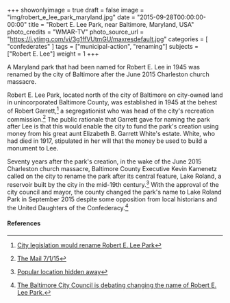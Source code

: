 +++
showonlyimage = true
draft = false
image = "img/robert_e_lee_park_maryland.jpg"
date = "2015-09-28T00:00:00-00:00"
title = "Robert E. Lee Park, near Baltimore, Maryland, USA"
photo_credits = "WMAR-TV"
photo_source_url = "https://i.ytimg.com/vi/3g1ffVUtmGU/maxresdefault.jpg"
categories = [ "confederates" ]
tags = ["municipal-action", "renaming"]
subjects = ["Robert E. Lee"]
weight = 1
+++

A Maryland park that had been named for Robert E. Lee in 1945 was renamed by the city of Baltimore after the June 2015 Charleston church massacre.

<!--more-->

Robert E. Lee Park, located north of the city of Baltimore on city-owned land in unincorporated Baltimore County, was established in 1945 at the behest of Robert Garrett,[^1] a segregationist who was head of the city's recreation commission.[^2] The public rationale that Garrett gave for naming the park after Lee is that this would enable the city to fund the park's creation using money from his great aunt Elizabeth B. Garrett White's estate. White, who had died in 1917, stipulated in her will that the money be used to build a monument to Lee.

Seventy years after the park's creation, in the wake of the June 2015 Charleston church massacre, Baltimore County Executive Kevin Kamenetz called on the city to rename the park after its central feature, Lake Roland, a reservoir built by the city in the mid-19th century.[^3] With the approval of the city council and mayor, the county changed the park's name to Lake Roland Park in September 2015 despite some opposition from local historians and the United Daughters of the Confederacy.[^4]

#### References

[^1]: [City legislation would rename Robert E. Lee Park](https://www.baltimoresun.com./maryland/baltimore-city/bs-md-robert-e-lee-park-20150717-story.html)

[^2]: [The Mail 7/1/15](https://www.baltimoresun.com/citypaper/bcpnews-the-mail-7-1-15-20150701-story.html)

[^3]: [Popular location hidden away](https://www.baltimoresun.com/news/bs-xpm-2008-11-23-0811190061-story.html)

[^4]: [The Baltimore City Council is debating changing the name of Robert E. Lee Park.](https://www.youtube.com/watch?v=3g1ffVUtmGU)
